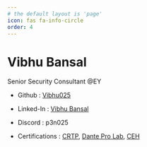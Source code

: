 ```yaml
---
# the default layout is 'page'
icon: fas fa-info-circle
order: 4
---
```


# Vibhu Bansal

Senior Security Consultant @EY

- Github    : [Vibhu025](https://github.com/Vibhu025)
- Linked-In : [Vibhu Bansal](https://www.linkedin.com/in/vibhu-bansal/)
- Discord   : p3n025

- Certifications : [CRTP](https://www.credential.net/4d235b0e-1cdc-4367-8fd6-c6cd8cbbd5f7), [Dante Pro Lab](https://drive.google.com/file/d/1FEGEIjR_3qsg-1nGMc5jkytdqWwjZi3v/view), [CEH](https://aspen.eccouncil.org/VerifyBadge?type=certification&a=hrfKHVGIAdTEtQ7IrUonwKfsq7AX7+oUpG96WgpV8N4=)
